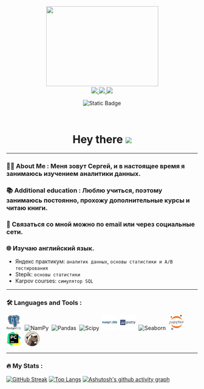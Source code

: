 <div id="header" align="center">
  <img src="https://i.giphy.com/media/v1.Y2lkPTc5MGI3NjExZGF5ODQxdnZvZTloYms4dTQ1ODFvejU5aDhjeGcxZnYzeHM1djliaCZlcD12MV9pbnRlcm5hbF9naWZfYnlfaWQmY3Q9Zw/l46Cy1rHbQ92uuLXa/giphy.gif" width="295" height="210"/>
<div id="badges">
  <a href="https://t.me/dull_system">
    <img src="https://img.shields.io/badge/%20-blue?style=social&logo=telegram&label=telegram&labelColor=blue&color=blue"/>
  </a>
  <a href="https://vk.com/dull1993">
    <img src="https://img.shields.io/badge/%20-blue?style=flat&logo=vkontakte&label=VK&labelColor=blue&color=blue"/>
  </a>
  <a href="https://wa.me/qr/L57VIJ3W6OB5F1">
    <img src="https://img.shields.io/badge/%20-green?style=flat&logo=WhatsApp&label=WhatsApp&labelColor=green&color=green"/>
  </a>
<!--   <a href="https://wa.me/qr/L57VIJ3W6OB5F1">
    <img src="https://img.shields.io/badge/LinkedIn-blue?logo=linkedin&logoColor=white"/>
  </a> -->
</div>
  
  ![Static Badge](https://img.shields.io/badge/DullSystemm%40yandex.ru-blue?logo=email&label=email)
  
  <img src="https://komarev.com/ghpvc/?username=DullSystem&style=flat-square&color=blue" alt=""/>
  <h1>
  Hey there
  <img src="https://media.giphy.com/media/hvRJCLFzcasrR4ia7z/giphy.gif" width="30px"/>
</h1>
  <div align="center">  
</div>
</div>
 
---
### :raising_hand_man: About Me : Меня зовут Сергей, и в настоящее время я занимаюсь изучением аналитики данных.
### :books: Additional education : Люблю учиться, поэтому занимаюсь постоянно, прохожу дополнительные курсы и читаю книги.
### :e-mail: Связаться со мной можно по email или через социальные сети.
### :globe_with_meridians: Изучаю английский язык.
- Яндекс практикум:  `аналитик данных`, `основы статистики и А/B тестирования`
- Stepik: `основы статистики`
- Karpov courses: `симулятор SQL` 
---
### :hammer_and_wrench: Languages and Tools :
<div>
  <img src="https://github.com/devicons/devicon/blob/master/icons/postgresql/postgresql-original-wordmark.svg" title="SQL" alt="SQL" width="40" height="40"/>&nbsp;
  <img src="https://yt3.googleusercontent.com/ytc/AIdro_mu_0ah9fKaW9FAr1rmPhPepQ8o-D3nIHWEIxIeC2Knfw=s900-c-k-c0x00ffffff-no-rj" title="NamPy" alt="NamPy" width="40" height="40"/>&nbsp;
  <img src="https://avatars.mds.yandex.net/i?id=483ab61e581c272d31f8de36bf9b801e582b1df5-10933531-images-thumbs&n=13" title="Pandas" alt="Pandas" width="40" height="40"/>&nbsp;
  <img src="https://upload.wikimedia.org/wikipedia/commons/thumb/b/b2/SCIPY_2.svg/1200px-SCIPY_2.svg.png" title="Scipy" alt="Scipy" width="40" height="40"/>&nbsp;
  <img src="https://github.com/devicons/devicon/blob/master/icons/matplotlib/matplotlib-original-wordmark.svg" title="Matplotlib" alt="Matplotlib" width="40" height="40"/>&nbsp;
  <img src="https://github.com/devicons/devicon/blob/master/icons/plotly/plotly-original-wordmark.svg" title="Plotly" alt="Plotly" width="40" height="40"/>&nbsp;
  <img src="https://cdn.worldvectorlogo.com/logos/seaborn-1.svg" title="Seaborn" alt="Seaborn" width="40" height="40"/>&nbsp;
  <img src="https://github.com/devicons/devicon/blob/master/icons/jupyter/jupyter-original-wordmark.svg" title="Jupyter" alt="Jupyter" width="40" height="40"/>&nbsp;
  <img src="https://github.com/devicons/devicon/blob/master/icons/pycharm/pycharm-original.svg" title="Pycharm" alt="Pycharm" width="40" height="40"/>&nbsp;
  <img src="https://github.com/devicons/devicon/blob/master/icons/dbeaver/dbeaver-original.svg" title="Dbeaver" alt="Dbeaver" width="40" height="40"/>&nbsp;  
</div>

---
### :fire: My Stats :
[![GitHub Streak](https://github-readme-streak-stats.herokuapp.com?user=DullSystem&theme=tokyonight&locale=ru&card_width=375&card_height=55)](https://git.io/streak-stats)
[![Top Langs](https://github-readme-stats.vercel.app/api/top-langs/?username=DullSystem&layout=compact&theme=vision-friendly-dark)](https://github.com/anuraghazra/github-readme-stats)
[![Ashutosh's github activity graph](https://github-readme-activity-graph.vercel.app/graph?username=DullSystem&theme=nightowl&height=95)](https://github.com/ashutosh00710/github-readme-activity-graph)
